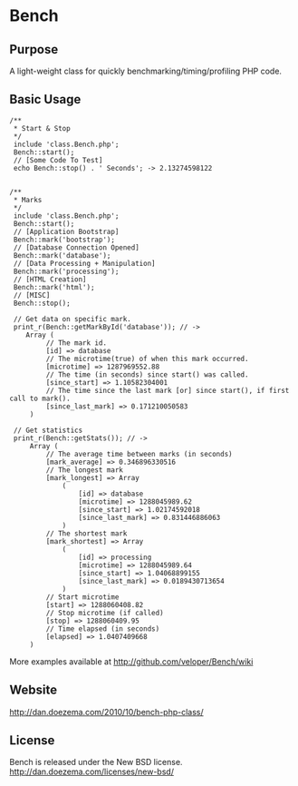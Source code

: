 # Bench

## Purpose

A light-weight class for quickly benchmarking/timing/profiling PHP code.

## Basic Usage

    /**
     * Start & Stop
     */
     include 'class.Bench.php';
     Bench::start();
     // [Some Code To Test]
     echo Bench::stop() . ' Seconds'; -> 2.13274598122
    
    
    /**
     * Marks
     */
     include 'class.Bench.php';
     Bench::start();
     // [Application Bootstrap]
     Bench::mark('bootstrap');
     // [Database Connection Opened]
     Bench::mark('database');
     // [Data Processing + Manipulation]
     Bench::mark('processing');
     // [HTML Creation]
     Bench::mark('html');
     // [MISC]
     Bench::stop();
          
     // Get data on specific mark.
     print_r(Bench::getMarkById('database')); // ->
        Array (
             // The mark id.
             [id] => database
             // The microtime(true) of when this mark occurred.
             [microtime] => 1287969552.88
             // The time (in seconds) since start() was called.
             [since_start] => 1.10582304001
             // The time since the last mark [or] since start(), if first call to mark().
             [since_last_mark] => 0.171210050583
         )
     
     // Get statistics
     print_r(Bench::getStats()); // ->
         Array (
             // The average time between marks (in seconds)
             [mark_average] => 0.346896330516
             // The longest mark
             [mark_longest] => Array
                 (
                     [id] => database
                     [microtime] => 1288045989.62
                     [since_start] => 1.02174592018
                     [since_last_mark] => 0.831446886063
                 )
             // The shortest mark
             [mark_shortest] => Array
                 (
                     [id] => processing
                     [microtime] => 1288045989.64
                     [since_start] => 1.04068899155
                     [since_last_mark] => 0.0189430713654
                 )
             // Start microtime
             [start] => 1288060408.82
             // Stop microtime (if called)
             [stop] => 1288060409.95             
             // Time elapsed (in seconds)
             [elapsed] => 1.0407409668
         )
  
More examples available at http://github.com/veloper/Bench/wiki

## Website

http://dan.doezema.com/2010/10/bench-php-class/

## License

Bench is released under the New BSD license.
http://dan.doezema.com/licenses/new-bsd/